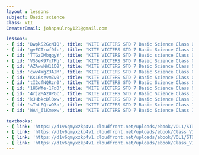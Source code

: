 ```yaml
--- 
layout : lessons 
subject: Basic science
class: VII
CreaterEmail: johnpaulroy121@gmail.com

lessons: 
- { id: 'DwpkS2GcNIQ', title: 'KITE VICTERS STD 7 Basic Science Class 01 (First Bell-ഫസ്റ്റ് ബെല്‍)' }
- { id: 'gvECTrwf9fc', title: 'KITE VICTERS STD 7 Basic Science Class 02 (First Bell-ഫസ്റ്റ് ബെല്‍)' }
- { id: 'TTGzOMbqqyY', title: 'KITE VICTERS STD 7 Basic science Class 03 (First Bell-ഫസ്റ്റ് ബെല്‍)' }
- { id: 'VS5eK97xTPg', title: 'KITE VICTERS STD 7 Basic Science Class 04 (First Bell-ഫസ്റ്റ് ബെല്‍)' }
- { id: 'AZAwvNW11O8', title: 'KITE VICTERS STD 7 Basic Science Class 05 (First Bell-ഫസ്റ്റ് ബെല്‍)' }
- { id: 'cwv4WgZ3AJM', title: 'KITE VICTERS STD 7 Basic Science Class 06 (First Bell-ഫസ്റ്റ് ബെല്‍)' }
- { id: 'KsL6szvmZv0', title: 'KITE VICTERS STD 7 Basic Science Class 07 (First Bell-ഫസ്റ്റ് ബെല്‍)' }
- { id: 'tI2cfNQRzn0', title: 'KITE VICTERS STD 7 Basic Science Class 08 (First Bell-ഫസ്റ്റ് ബെല്‍)' }
- { id: '1HSWfe-1Fd0', title: 'KITE VICTERS STD 7 Basic Science Class 09 (First Bell-ഫസ്റ്റ് ബെല്‍)' }
- { id: '4rjZMA2UPGc', title: 'KITE VICTERS STD 7 Basic Science Class 10 (First Bell-ഫസ്റ്റ് ബെല്‍)' }
- { id: 'kJHbkcDl0xw', title: 'KITE VICTERS STD 7 Basic Science Class 11 (First Bell-ഫസ്റ്റ് ബെല്‍)' }
- { id: 'sTnLEQtwD3o', title: 'KITE VICTERS STD 7 Basic Science Class 12 (First Bell-ഫസ്റ്റ് ബെല്‍)' }
- { id: 'WA4_6lKmexw', title: 'KITE VICTERS STD 7 Basic Science Class 13 (First Bell-ഫസ്റ്റ് ബെല്‍)' }

textbooks:
- { link: 'https://d1v6qmyxzkp4v1.cloudfront.net/uploads/ebook/VOL1/STD7/BasicScienceMalayalam/BasicScienceMalayalam.pdf', title: 'Basic Science part-1' , medium: 'malayalam ' }
- { link: 'https://d1v6qmyxzkp4v1.cloudfront.net/uploads/ebook/Class_VII/Basic%20Science_M_Vol_II/BasicScienceMalayalam.pdf', title: 'Basic Science part-2' , medium: ' malayalam' }
- { link: 'https://d1v6qmyxzkp4v1.cloudfront.net/uploads/ebook/VOL1/STD7/BasicScienceEnglish/BasicScienceEnglish.pdf', title: 'Basic Science part-1' , medium: 'English' }
- { link: 'https://d1v6qmyxzkp4v1.cloudfront.net/uploads/ebook/Class_VII/Basic%20Science_E_Vol_II/BasicScienceEnglish.pdf', title: 'Basic Science part-2' , medium: ' English' }
---
```

